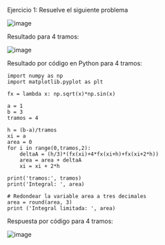 Ejercicio 1: Resuelve el siguiente problema

![image](https://github.com/Jorge11Romero/M-todos-Num-ricos/assets/147437900/5f5c2ad6-5330-4ba4-96c0-27edbc5b8048)


Resultado para 4 tramos:

![image](https://github.com/Jorge11Romero/M-todos-Num-ricos/assets/147437900/8eed2f17-963a-4830-9e8c-080db9bf7f35)

Resultado por código en Python para 4 tramos:

    import numpy as np
    import matplotlib.pyplot as plt
    
    fx = lambda x: np.sqrt(x)*np.sin(x)
    
    a = 1
    b = 3
    tramos = 4
    
    h = (b-a)/tramos
    xi = a
    area = 0
    for i in range(0,tramos,2):
        deltaA = (h/3)*(fx(xi)+4*fx(xi+h)+fx(xi+2*h))
        area = area + deltaA
        xi = xi + 2*h
    
    print('tramos:', tramos)
    print('Integral: ', area)
    
    # Redondear la variable area a tres decimales
    area = round(area, 3)
    print ('Integral limitada: ', area)

Respuesta por código para 4 tramos:

![image](https://github.com/Jorge11Romero/M-todos-Num-ricos/assets/147437900/1799b398-da6d-49ed-a5e9-0e86f5fa5c69)


